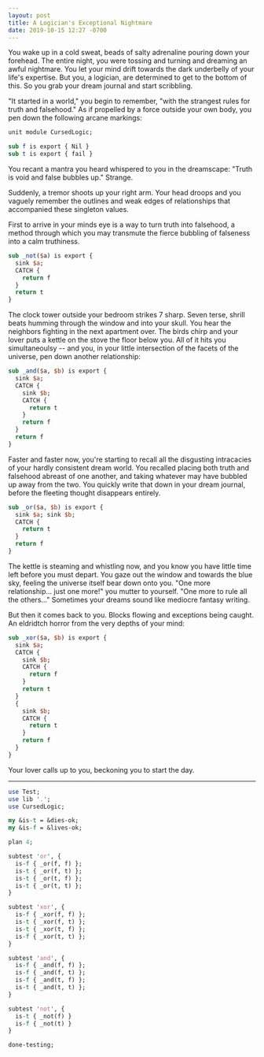 ```yaml
---
layout: post
title: A Logician's Exceptional Nightmare
date: 2019-10-15 12:27 -0700
---
```


You wake up in a cold sweat, beads of salty adrenaline pouring down your forehead. The entire night, you were tossing and turning and dreaming an awful nightmare. You let your mind drift towards the dark underbelly of your life's expertise. But you, a logician, are determined to get to the bottom of this. So you grab your dream journal and start scribbling.

"It started in a world," you begin to remember, "with the strangest rules for truth and falsehood." As if propelled by a force outside your own body, you pen down the following arcane markings:

```perl
unit module CursedLogic;

sub f is export { Nil }
sub t is export { fail }
```

You recant a mantra you heard whispered to you in the dreamscape: "Truth is void and false bubbles up." Strange.

Suddenly, a tremor shoots up your right arm. Your head droops and you vaguely remember the outlines and weak edges of relationships that accompanied these singleton values.

First to arrive in your minds eye is a way to turn truth into falsehood, a method through which you may transmute the fierce bubbling of falseness into a calm truthiness.

```perl
sub _not($a) is export {
  sink $a;
  CATCH {
    return f
  }
  return t
}
```

The clock tower outside your bedroom strikes 7 sharp. Seven terse, shrill beats humming through the window and into your skull. You hear the neighbors fighting in the next apartment over. The birds chirp and your lover puts a kettle on the stove the floor below you. All of it hits you simultaneoulsy -- and you, in your little intersection of the facets of the universe, pen down another relationship:

```perl
sub _and($a, $b) is export {
  sink $a;
  CATCH {
    sink $b;
    CATCH {
      return t
    }
    return f
  }
  return f
}
```

Faster and faster now, you're starting to recall all the disgusting intracacies of your hardly consistent dream world. You recalled placing both truth and falsehood abreast of one another, and taking whatever may have bubbled up away from the two. You quickly write that down in your dream journal, before the fleeting thought disappears entirely.

```perl
sub _or($a, $b) is export {
  sink $a; sink $b;
  CATCH {
    return t
  }
  return f
}
```

The kettle is steaming and whistling now, and you know you have little time left before you must depart. You gaze out the window and towards the blue sky, feeling the universe itself bear down onto you. "One more relationship... just one more!" you mutter to yourself. "One more to rule all the others..." Sometimes your dreams sound like mediocre fantasy writing.

But then it comes back to you. Blocks flowing and exceptions being caught. An eldridtch horror from the very depths of your mind:

```perl
sub _xor($a, $b) is export {
  sink $a; 
  CATCH {
    sink $b;
    CATCH {
      return f
    }
    return t
  }
  {
    sink $b;
    CATCH {
      return t
    }
    return f
  }
}
```

Your lover calls up to you, beckoning you to start the day. 

---

```perl
use Test;
use lib '.';
use CursedLogic;

my &is-t = &dies-ok;
my &is-f = &lives-ok;

plan 4;

subtest 'or', {
  is-f { _or(f, f) };
  is-t { _or(f, t) };
  is-t { _or(t, f) };
  is-t { _or(t, t) };
}

subtest 'xor', {
  is-f { _xor(f, f) };
  is-t { _xor(f, t) };
  is-t { _xor(t, f) };
  is-f { _xor(t, t) };
}

subtest 'and', {
  is-f { _and(f, f) };
  is-f { _and(f, t) };
  is-f { _and(t, f) };
  is-t { _and(t, t) };
}

subtest 'not', {
  is-t { _not(f) }
  is-f { _not(t) }
}

done-testing;
```
